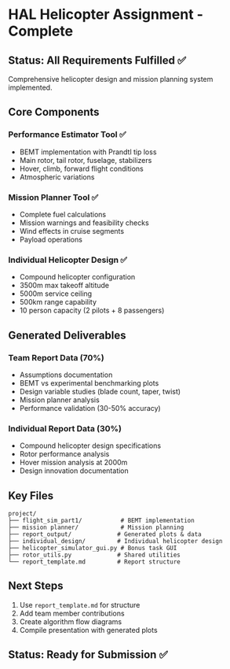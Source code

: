 # HAL Helicopter Assignment - Complete

## Status: All Requirements Fulfilled ✅

Comprehensive helicopter design and mission planning system implemented.

## Core Components

### Performance Estimator Tool ✅
- BEMT implementation with Prandtl tip loss
- Main rotor, tail rotor, fuselage, stabilizers
- Hover, climb, forward flight conditions
- Atmospheric variations

### Mission Planner Tool ✅  
- Complete fuel calculations
- Mission warnings and feasibility checks
- Wind effects in cruise segments
- Payload operations

### Individual Helicopter Design ✅
- Compound helicopter configuration
- 3500m max takeoff altitude
- 5000m service ceiling
- 500km range capability
- 10 person capacity (2 pilots + 8 passengers)

## Generated Deliverables

### Team Report Data (70%)
- Assumptions documentation
- BEMT vs experimental benchmarking plots
- Design variable studies (blade count, taper, twist)
- Mission planner analysis
- Performance validation (30-50% accuracy)

### Individual Report Data (30%)
- Compound helicopter design specifications
- Rotor performance analysis
- Hover mission analysis at 2000m
- Design innovation documentation

## Key Files

```
project/
├── flight_sim_part1/           # BEMT implementation
├── mission planner/            # Mission planning
├── report_output/             # Generated plots & data
├── individual_design/         # Individual helicopter design
├── helicopter_simulator_gui.py # Bonus task GUI
├── rotor_utils.py             # Shared utilities
└── report_template.md         # Report structure
```

## Next Steps

1. Use `report_template.md` for structure
2. Add team member contributions
3. Create algorithm flow diagrams
4. Compile presentation with generated plots

## Status: Ready for Submission ✅